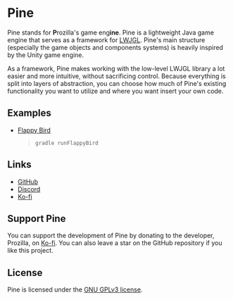 # Pine

Pine stands for **P**rozilla's game eng**ine**.
Pine is a lightweight Java game engine that serves as a framework for [LWJGL](https://www.lwjgl.org/).
Pine's main structure (especially the game objects and components systems) is heavily inspired by the Unity game engine.

As a framework, Pine makes working with the low-level LWJGL library a lot easier and more intuitive, without sacrificing control.
Because everything is split into layers of abstraction, you can choose how much of Pine's existing functionality you want to utilize 
and where you want insert your own code.

## Examples

- [Flappy Bird](./examples/src/main/java/dev/prozilla/pine/examples/flappybird)
  > ```gradle runFlappyBird```

## Links

- [GitHub](https://github.com/Prozilla/Pine)
- [Discord](https://discord.gg/JwbyQP4tdz)
- [Ko-fi](https://ko-fi.com/prozilla)

## Support Pine

You can support the development of Pine by donating to the developer, Prozilla, on [Ko-fi](https://ko-fi.com/prozilla).
You can also leave a star on the GitHub repository if you like this project.

## License

Pine is licensed under the [GNU GPLv3 license](./LICENSE).